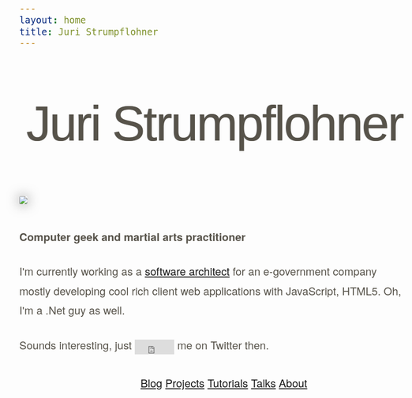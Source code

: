 ```yaml
---
layout: home
title: Juri Strumpflohner
---
```

<style>
  body {
    font-size: 22px;
    line-height: 1.8;
    font-family: 'lucida grande', 'helvetica neue', helvetica, sans-serif;
    color: #57534A;
  }

  h1 {
    font-family: georgia, 'bitstream vera sans serif', 'lucida grande', helvetica, verdana, sans-serif;
    font-weight:normal;
    text-align:center;
    border-bottom:0;
    margin: 100px 0;
    line-height: 1;
    font-size: 100px;
    text-shadow: -1px 0 0 rgba(0, 0, 0, 0.5);
    letter-spacing: -3px;
  }

  img.gravatar {
    border-radius: 2px;
    box-shadow: 0px 0px 25px rgba(0, 0, 0, 0.5);
    margin: -2px 30px 25px 0;
  }

  p {
    padding-bottom:8px;
  }

  .twitter-follow-button {
    position: relative;
    top: 10px;
    width:80px; 
    height:30px;
  }

  .nav-pills {
    text-align:center;
  }

  .nav-pills > li {
      display: inline-block;
      *display:inline; /* ie7 fix */
      float: none; /* this is the part that makes it work */
  }
</style>

<div class="row-fluid">
  <div class="span12">
    <div class="span1">
    </div>
    <section class="span10">
      <h1>Juri Strumpflohner</h1>
    </section>
    <div class="span1">
    </div>
  </div>
</div>
<div class="row-fluid">
  <div class="span12">
    <div class="span1">
    </div>
    <div class="span10">
      <div class="span12">
        <div class="span3">
          <img src="http://www.gravatar.com/avatar/64537dfe80f44978663e378d375c7138?s=256" class="gravatar img-rounded">
        </div>
        <div class="span9">
          <p><strong>Computer geek and martial arts practitioner</strong></p>
          <p>
            I'm currently working as a <a href="http://careers.stackoverflow.com/juristr">software architect</a> for an e-government company mostly
            developing cool rich client web applications with JavaScript, HTML5. Oh, I'm a 
            .Net guy as well.
          </p>
          <p>
            Sounds interesting, just 
            <iframe allowtransparency="true" frameborder="0" scrolling="no" class="twitter-follow-button"
  src="http://platform.twitter.com/widgets/follow_button.1347008535.html#_=1347483259773&amp;id=twitter-widget-0&amp;lang=en&amp;screen_name=rtomayko&amp;show_count=false&amp;show_screen_name=false&amp;size=l" >
            </iframe> me on Twitter then.
          </p>
        </div>
      </div>
    </div>
    <div class="span1">
    </div>
  </div>
</div>
<div class="row-fluid" style="margin-top:30px">
  <div class="span1">
  </div>
  <div class="span10" style="text-align:center">
    <ul class="nav nav-pills">
      <li>
        <a href="#">Blog</a>
      </li>
      <li>
        <a href="#">Projects</a>
      </li>
      <li>
        <a href="#">Tutorials</a>
      </li>
      <li>
        <a href="#">Talks</a>
      </li>      
      <li>
        <a href="#">About</a>
      </li>      
    </ul>
    <!-- <div class="span12">
      <div class="span3">
        <a href="#">Blog</a>
      </div>
      <div class="span3">
        <a href="#">Projects</a>
      </div>
      <div class="span3">
        <a href="#">Talks</a>
      </div>
      <div class="span3">
        <a href="#">About</a>
      </div>      
    </div> -->
  </div>
  <div class="span1">
  </div>
</div>
